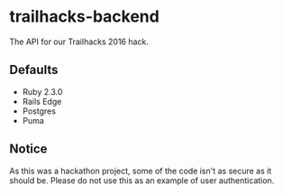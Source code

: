 # trailhacks-backend

The API for our Trailhacks 2016 hack.

## Defaults

- Ruby 2.3.0
- Rails Edge
- Postgres
- Puma

## Notice

As this was a hackathon project, some of the code isn't as secure as it should be. Please do not use this as an example of user authentication.
